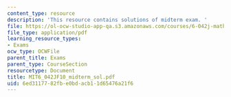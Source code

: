 ```yaml
---
content_type: resource
description: 'This resource contains solutions of midterm exam. '
file: https://ol-ocw-studio-app-qa.s3.amazonaws.com/courses/6-042j-mathematics-for-computer-science-fall-2010/6ed3117782fbe0bdacb11d65476a21f6_MIT6_042JF10_midterm_sol.pdf
file_type: application/pdf
learning_resource_types:
- Exams
ocw_type: OCWFile
parent_title: Exams
parent_type: CourseSection
resourcetype: Document
title: MIT6_042JF10_midterm_sol.pdf
uid: 6ed31177-82fb-e0bd-acb1-1d65476a21f6
---
```


